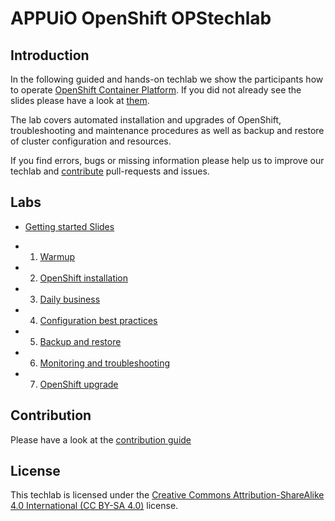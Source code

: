 # APPUiO OpenShift OPStechlab

## Introduction

In the following guided and hands-on techlab we show the participants how to operate [OpenShift Container Platform](https://www.openshift.com/).
If you did not already see the slides please have a look at [them](https://appuio.github.io/ops-techlab/#/).

The lab covers automated installation and upgrades of OpenShift, troubleshooting and maintenance procedures as well as backup and restore of cluster configuration and resources.

If you find errors, bugs or missing information please help us to improve our techlab and [contribute](../CONTRIBUTING.md) pull-requests and issues.


## Labs

- [Getting started Slides](https://appuio.github.io/ops-techlab/#/)

- 1. [Warmup](labs/10_warmup.md)
- 2. [OpenShift installation](labs/20_installation.md)
- 3. [Daily business](labs/30_daily_business.md)
- 4. [Configuration best practices](labs/40_configuration_best_practices)
- 5. [Backup and restore](labs/50_backup_restore.md)
- 6. [Monitoring and troubleshooting](labs/60_monitoring_troubleshooting.md)
- 7. [OpenShift upgrade](labs/70_upgrade.md)


## Contribution

Please have a look at the [contribution guide](CONTRIBUTING.md)


## License

This techlab is licensed under the [Creative Commons Attribution-ShareAlike 4.0 International (CC BY-SA 4.0)](LICENSE) license.
